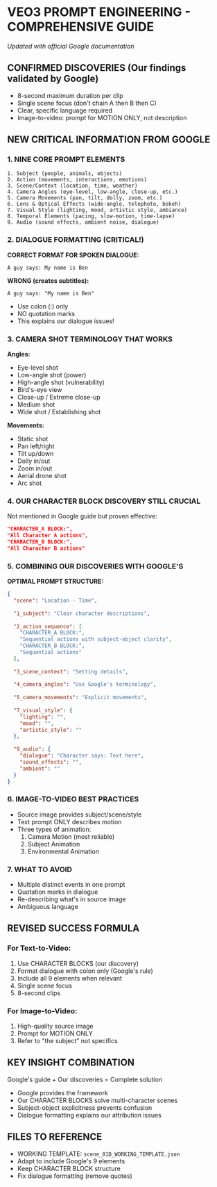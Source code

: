 # VEO3 PROMPT ENGINEERING - COMPREHENSIVE GUIDE
*Updated with official Google documentation*

## CONFIRMED DISCOVERIES (Our findings validated by Google)
- 8-second maximum duration per clip
- Single scene focus (don't chain A then B then C)
- Clear, specific language required
- Image-to-video: prompt for MOTION ONLY, not description

## NEW CRITICAL INFORMATION FROM GOOGLE

### 1. NINE CORE PROMPT ELEMENTS
```
1. Subject (people, animals, objects)
2. Action (movements, interactions, emotions)
3. Scene/Context (location, time, weather)
4. Camera Angles (eye-level, low-angle, close-up, etc.)
5. Camera Movements (pan, tilt, dolly, zoom, etc.)
6. Lens & Optical Effects (wide-angle, telephoto, bokeh)
7. Visual Style (lighting, mood, artistic style, ambiance)
8. Temporal Elements (pacing, slow-motion, time-lapse)
9. Audio (sound effects, ambient noise, dialogue)
```

### 2. DIALOGUE FORMATTING (CRITICAL!)
**CORRECT FORMAT FOR SPOKEN DIALOGUE:**
```
A guy says: My name is Ben
```
**WRONG (creates subtitles):**
```
A guy says: "My name is Ben"
```
- Use colon (:) only
- NO quotation marks
- This explains our dialogue issues!

### 3. CAMERA SHOT TERMINOLOGY THAT WORKS
**Angles:**
- Eye-level shot
- Low-angle shot (power)
- High-angle shot (vulnerability)
- Bird's-eye view
- Close-up / Extreme close-up
- Medium shot
- Wide shot / Establishing shot

**Movements:**
- Static shot
- Pan left/right
- Tilt up/down
- Dolly in/out
- Zoom in/out
- Aerial drone shot
- Arc shot

### 4. OUR CHARACTER BLOCK DISCOVERY STILL CRUCIAL
Not mentioned in Google guide but proven effective:
```json
"CHARACTER_A BLOCK:",
"All Character A actions",
"CHARACTER_B BLOCK:",
"All Character B actions"
```

### 5. COMBINING OUR DISCOVERIES WITH GOOGLE'S

**OPTIMAL PROMPT STRUCTURE:**
```json
{
  "scene": "Location - Time",
  
  "1_subject": "Clear character descriptions",
  
  "2_action_sequence": [
    "CHARACTER_A BLOCK:",
    "Sequential actions with subject-object clarity",
    "CHARACTER_B BLOCK:",
    "Sequential actions"
  ],
  
  "3_scene_context": "Setting details",
  
  "4_camera_angles": "Use Google's terminology",
  
  "5_camera_movements": "Explicit movements",
  
  "7_visual_style": {
    "lighting": "",
    "mood": "",
    "artistic_style": ""
  },
  
  "9_audio": {
    "dialogue": "Character says: Text here",
    "sound_effects": "",
    "ambient": ""
  }
}
```

### 6. IMAGE-TO-VIDEO BEST PRACTICES
- Source image provides subject/scene/style
- Text prompt ONLY describes motion
- Three types of animation:
  1. Camera Motion (most reliable)
  2. Subject Animation
  3. Environmental Animation

### 7. WHAT TO AVOID
- Multiple distinct events in one prompt
- Quotation marks in dialogue
- Re-describing what's in source image
- Ambiguous language

## REVISED SUCCESS FORMULA

### For Text-to-Video:
1. Use CHARACTER BLOCKS (our discovery)
2. Format dialogue with colon only (Google's rule)
3. Include all 9 elements when relevant
4. Single scene focus
5. 8-second clips

### For Image-to-Video:
1. High-quality source image
2. Prompt for MOTION ONLY
3. Refer to "the subject" not specifics

## KEY INSIGHT COMBINATION
Google's guide + Our discoveries = Complete solution
- Google provides the framework
- Our CHARACTER BLOCKS solve multi-character scenes
- Subject-object explicitness prevents confusion
- Dialogue formatting explains our attribution issues

## FILES TO REFERENCE
- WORKING TEMPLATE: `scene_01D_WORKING_TEMPLATE.json`
- Adapt to include Google's 9 elements
- Keep CHARACTER BLOCK structure
- Fix dialogue formatting (remove quotes)